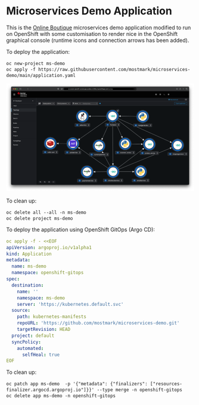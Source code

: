 # Microservices Demo Application

This is the [Online Boutique](https://github.com/GoogleCloudPlatform/microservices-demo/) microservices demo application modified to run on OpenShift with some customisation to render nice in the OpenShift graphical console (runtime icons and connection arrows has been added).

To deploy the application:

```
oc new-project ms-demo
oc apply -f https://raw.githubusercontent.com/mostmark/microservices-demo/main/application.yaml

```

![OpenShift Console](./images/ms-demo-screenshot1.png)

To clean up:

```
oc delete all --all -n ms-demo
oc delete project ms-demo

```

To deploy the application using OpenShift GitOps (Argo CD):

```yaml
oc apply -f - <<EOF
apiVersion: argoproj.io/v1alpha1
kind: Application
metadata:
  name: ms-demo
  namespace: openshift-gitops
spec:
  destination:
    name: ''
    namespace: ms-demo
    server: 'https://kubernetes.default.svc'
  source:
    path: kubernetes-manifests
    repoURL: 'https://github.com/mostmark/microservices-demo.git'
    targetRevision: HEAD
  project: default
  syncPolicy:
    automated:
      selfHeal: true
EOF
```

To clean up:

```
oc patch app ms-demo  -p '{"metadata": {"finalizers": ["resources-finalizer.argocd.argoproj.io"]}}' --type merge -n openshift-gitops
oc delete app ms-demo -n openshift-gitops

```

